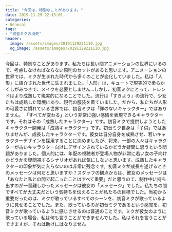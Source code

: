 ```yaml
---
title: "今回は、特別なことがあります。"
date: 2019-11-29 22:15:01
categories:
- General
tags:
- "初音ミクの消失"
header:
  image: /assets/images/20191129221110.jpg
  og_image: /assets/images/20191129221110.jpg
---
```


今回は、特別なことがあります。私たちは長い間アニメーションの世界にいるので、考慮しなければならない原則のセットがあると思います。アニメーションの世界では、ミクが生まれた時代から多くのことが変化していました。私は「人形」に紹介された世代に生まれました。「人形」は、キュートで現実的で柔らかくしがみつきで、メイクを必要としません...しかし、初音ミクにとって、トレンドはより成熟して現実的になることでした。流行は「すきよう」の流行で、少女たちは成熟した環境にあり、現代の服装を着ていました。だから、私たちが人形の可愛さに慣れている世界では、初音ミクは「罪のないキャラクター」ではありません。 「すべてが変わる」という非常に強い感情を表現できるキャラクターです。それはその「成熟したキャラクター」です。初音ミクで提供しようとしたキャラクター開発は「成熟キャラクター」です。初音ミク自身は「子供」ではありませんが、成長したキャラクターです。彼女は自分自身を成熟させ、若いキャラクターデザインを採用することに決めましたが、将来、一部の人々はキャラクターが古いキャラクター向けにデザインされているかどうか疑問に思うという問題がありました。個人的には、年配の視聴者が登場人物が非常に若い女の子向けかどうかを疑問視するシナリオがあれば気にしないと思います。成熟したキャラクターの印象が気に入らないのは非常に残念です。初音ミクが成長を遂げるときのメッセージは何だと思いますか？スタッフの観点からは、彼女のメッセージは「あなたと私との間で起こったことはすべて重要」だと思うので、制作中に持ち出すのが一番難しかったメッセージは彼女の「メッセージ」でした。私たちの間ですべてが大丈夫だという気持ちを伝えることが私たちの目標でした。当初から重要だったのは、ミクが歌っているすべてのシーンを、初音ミクが歌っているように見せることでした。また、歌っているのが初音ミクであるという感覚を、初音ミクが歌っているように感じさせるのは普通のことです。ミクが彼女のように歌っている場合、私は何も言うことができませんでした。私はそれを言うことができますが、それは助けにはなりません
